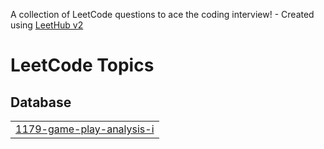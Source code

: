 A collection of LeetCode questions to ace the coding interview! - Created using [LeetHub v2](https://github.com/arunbhardwaj/LeetHub-2.0)
<!---LeetCode Topics Start-->
# LeetCode Topics
## Database
|  |
| ------- |
| [1179-game-play-analysis-i](https://github.com/shanthi1710/LeetCode/tree/master/1179-game-play-analysis-i) |
<!---LeetCode Topics End-->